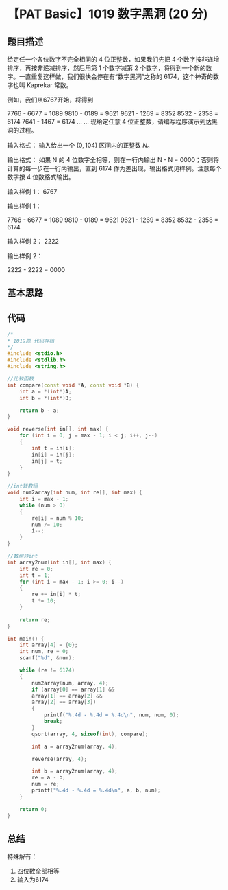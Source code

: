 # 【PAT Basic】1019 数字黑洞 (20 分)

## 题目描述

给定任一个各位数字不完全相同的 4 位正整数，如果我们先把 4 个数字按非递增排序，再按非递减排序，然后用第 1 个数字减第 2 个数字，将得到一个新的数字。一直重复这样做，我们很快会停在有“数字黑洞”之称的 6174，这个神奇的数字也叫 Kaprekar 常数。

例如，我们从6767开始，将得到

7766 - 6677 = 1089
9810 - 0189 = 9621
9621 - 1269 = 8352
8532 - 2358 = 6174
7641 - 1467 = 6174
... ...
现给定任意 4 位正整数，请编写程序演示到达黑洞的过程。

输入格式：
输入给出一个 $(0,10^​4​​ )$ 区间内的正整数 $N$。

输出格式：
如果 N 的 4 位数字全相等，则在一行内输出 N - N = 0000；否则将计算的每一步在一行内输出，直到 6174 作为差出现，输出格式见样例。注意每个数字按 4 位数格式输出。

输入样例 1：
6767

输出样例 1：

7766 - 6677 = 1089
9810 - 0189 = 9621
9621 - 1269 = 8352
8532 - 2358 = 6174

输入样例 2：
2222

输出样例 2：

2222 - 2222 = 0000

## 基本思路

## 代码

```c++
/*
* 1019题 代码存档
*/
#include <stdio.h>
#include <stdlib.h>
#include <string.h>

//比较函数
int compare(const void *A, const void *B) {
    int a = *(int*)A;
    int b = *(int*)B;

    return b - a;
}

void reverse(int in[], int max) {
    for (int i = 0, j = max - 1; i < j; i++, j--)
    {
        int t = in[i];
        in[i] = in[j];
        in[j] = t;
    }
}

//int转数组
void num2array(int num, int re[], int max) {
    int i = max - 1;
    while (num > 0)
    {
        re[i] = num % 10;
        num /= 10;
        i--;
    }
}

//数组转int
int array2num(int in[], int max) {
    int re = 0;
    int t = 1;
    for (int i = max - 1; i >= 0; i--)
    {
        re += in[i] * t;
        t *= 10;
    }
    
    return re;
}

int main() {
    int array[4] = {0};
    int num, re = 0;
    scanf("%d", &num);

    while (re != 6174)
    {
        num2array(num, array, 4);
        if (array[0] == array[1] &&
        array[1] == array[2] &&
        array[2] == array[3])
        {
            printf("%.4d - %.4d = %.4d\n", num, num, 0);
            break;    
        }
        qsort(array, 4, sizeof(int), compare);

        int a = array2num(array, 4);

        reverse(array, 4);

        int b = array2num(array, 4);
        re = a - b;
        num = re;
        printf("%.4d - %.4d = %.4d\n", a, b, num);
    }

    return 0;
}
```

## 总结

特殊解有：
1. 四位数全部相等
2. 输入为6174
